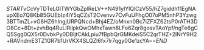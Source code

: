 $START$vCcVyTDTeLGlTWYGbZplReLV++N491ylYlQlCzV55/hZ7giddh11EgNAupXEo7Q8Kb85GUEbIz4iY5qCZsT2Cvenvv7CvFuUFhgO07oPM5nhP3Yzwg3BTTmZL+vG8HZ6hIngjURPQNcd+Bhj4EZ/oMnxn0Bc7iZFXZ62tsP0rATH3DO8Cc+8Dt+zvhBq4RuLlRilpkQwOMhxTawn8LFo6Zqr8gosvTAoYpf/ngTe6gCQ5Sgg0QX5r0DvbkPy0DBljtCAkLpiu7fBpbQrGMKdeiS5C2qrTHZ+2INrY9H2+RAVndmE3TZ1GR7b1UrVKX4SLQZl6fx7lr7qgy0Ge1zcYA==$END$